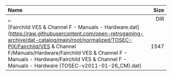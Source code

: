 |Name|Size|
|:---|---:|
|[..](../index.html)|DIR|
|[Fairchild VES & Channel F - Manuals - Hardware.dat](https://raw.githubusercontent.com/open-retrogaming-archive/dat-catalog/main/root/normalized/TOSEC-PIX/Fairchild/VES & Channel F/Manuals/Hardware/Fairchild VES & Channel F - Manuals - Hardware/Fairchild VES & Channel F - Manuals - Hardware (TOSEC-v2011-01-26_CM).dat)|1547|
